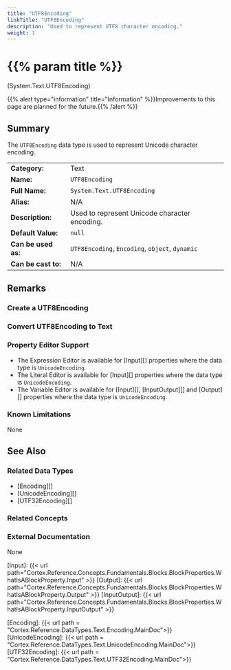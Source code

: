 ```yaml
---
title: "UTF8Encoding"
linkTitle: "UTF8Encoding"
description: "Used to represent UTF8 character encoding."
weight: 1
---
```


# {{% param title %}}

<p class="namespace">(System.Text.UTF8Encoding)</p>

{{% alert type="information" title="Information" %}}Improvements to this page are planned for the future.{{% /alert %}}

## Summary

The `UTF8Encoding` data type is used to represent Unicode character encoding.

| | |
|-|-|
| **Category:**          | Text                                                          |
| **Name:**              | `UTF8Encoding`                                                        |
| **Full Name:**         | `System.Text.UTF8Encoding`                                                 |
| **Alias:**             | N/A |
| **Description:**       | Used to represent Unicode character encoding. |
| **Default Value:**     | `null`                                           |
| **Can be used as:**    | `UTF8Encoding`, `Encoding`, `object`, `dynamic`                                          |
| **Can be cast to:**    | N/A |

## Remarks

### Create a UTF8Encoding

### Convert UTF8Encoding to Text

### Property Editor Support

- The Expression Editor is available for [Input][] properties where the data type is `UnicodeEncoding`.
- The Literal Editor is available for [Input][] properties where the data type is `UnicodeEncoding`.
- The Variable Editor is available for [Input][], [InputOutput][] and [Output][] properties where the data type is `UnicodeEncoding`.

### Known Limitations

None

## See Also

### Related Data Types

- [Encoding][]
- [UnicodeEncoding][]
- [UTF32Encoding][]

### Related Concepts

### External Documentation

None

[Input]: {{< url path="Cortex.Reference.Concepts.Fundamentals.Blocks.BlockProperties.WhatIsABlockProperty.Input" >}}
[Output]: {{< url path="Cortex.Reference.Concepts.Fundamentals.Blocks.BlockProperties.WhatIsABlockProperty.Output" >}}
[InputOutput]: {{< url path="Cortex.Reference.Concepts.Fundamentals.Blocks.BlockProperties.WhatIsABlockProperty.InputOutput" >}}

[Encoding]: {{< url path = "Cortex.Reference.DataTypes.Text.Encoding.MainDoc">}}
[UnicodeEncoding]: {{< url path = "Cortex.Reference.DataTypes.Text.UnicodeEncoding.MainDoc">}}
[UTF32Encoding]: {{< url path = "Cortex.Reference.DataTypes.Text.UTF32Encoding.MainDoc">}}
